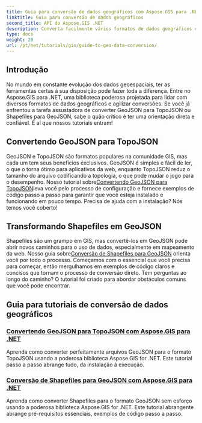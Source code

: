 ```yaml
---
title: Guia para conversão de dados geográficos com Aspose.GIS para .NET
linktitle: Guia para conversão de dados geográficos
second_title: API do Aspose.GIS .NET
description: Converta facilmente vários formatos de dados geográficos com Aspose.GIS para .NET. Explore nossos tutoriais sobre GeoJSON, TopoJSON e Shapefiles.
type: docs
weight: 20
url: /pt/net/tutorials/gis/guide-to-geo-data-conversion/
---
```

## Introdução

No mundo em constante evolução dos dados geoespaciais, ter as ferramentas certas à sua disposição pode fazer toda a diferença. Entre no Aspose.GIS para .NET, uma biblioteca poderosa projetada para lidar com diversos formatos de dados geográficos e agilizar conversões. Se você já enfrentou a tarefa assustadora de converter GeoJSON para TopoJSON ou Shapefiles para GeoJSON, sabe o quão crítico é ter uma orientação direta e confiável. É aí que nossos tutoriais entram!

## Convertendo GeoJSON para TopoJSON

 GeoJSON e TopoJSON são formatos populares na comunidade GIS, mas cada um tem seus benefícios exclusivos. GeoJSON é simples e fácil de ler, o que o torna ótimo para aplicativos da web, enquanto TopoJSON reduz o tamanho do arquivo codificando a topologia, o que pode mudar o jogo para o desempenho. Nosso tutorial sobre[Convertendo GeoJSON para TopoJSON](./converting-geojson-to-topojson/)leva você pelo processo de configuração e fornece exemplos de código passo a passo para garantir que você esteja instalado e funcionando em pouco tempo. Precisa de ajuda com a instalação? Nós temos você coberto!

## Transformando Shapefiles em GeoJSON

 Shapefiles são um grampo em GIS, mas convertê-los em GeoJSON pode abrir novos caminhos para o uso de dados, especialmente em mapeamento da web. Nosso guia sobre[Conversão de Shapefiles para GeoJSON](./converting-shapefile-to-geojson/) orienta você por todo o processo. Começamos com o essencial que você precisa para começar, então mergulhamos em exemplos de código claros e concisos que tornam o processo de conversão direto. Tem perguntas ao longo do caminho? O tutorial foi criado para abordar obstáculos comuns que você pode encontrar.

## Guia para tutoriais de conversão de dados geográficos
### [Convertendo GeoJSON para TopoJSON com Aspose.GIS para .NET](./converting-geojson-to-topojson/)
Aprenda como converter perfeitamente arquivos GeoJSON para o formato TopoJSON usando a poderosa biblioteca Aspose.GIS for .NET. Este tutorial passo a passo abrange tudo, da instalação à execução.
### [Conversão de Shapefiles para GeoJSON com Aspose.GIS para .NET](./converting-shapefile-to-geojson/)
Aprenda como converter Shapefiles para o formato GeoJSON sem esforço usando a poderosa biblioteca Aspose.GIS for .NET. Este tutorial abrangente abrange pré-requisitos essenciais, exemplos de código passo a passo.
